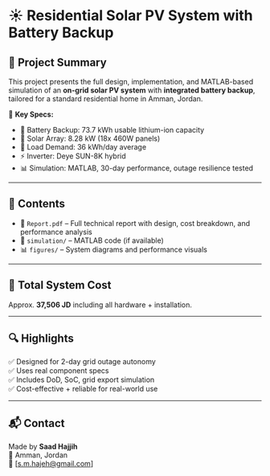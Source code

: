 # ☀️ Residential Solar PV System with Battery Backup

## 🔧 Project Summary

This project presents the full design, implementation, and MATLAB-based simulation of an **on-grid solar PV system** with **integrated battery backup**, tailored for a standard residential home in Amman, Jordan.

📌 **Key Specs:**
- 🔋 Battery Backup: 73.7 kWh usable lithium-ion capacity
- 🔆 Solar Array: 8.28 kW (18x 460W panels)
- 🏡 Load Demand: 36 kWh/day average
- ⚡ Inverter: Deye SUN-8K hybrid
- 📊 Simulation: MATLAB, 30-day performance, outage resilience tested

---

## 📁 Contents

- 📄 `Report.pdf` – Full technical report with design, cost breakdown, and performance analysis
- 🧪 `simulation/` – MATLAB code (if available)
- 📊 `figures/` – System diagrams and performance visuals

---

## 💸 Total System Cost

Approx. **37,506 JD** including all hardware + installation.

---

## 🔍 Highlights

✅ Designed for 2-day grid outage autonomy  
✅ Uses real component specs  
✅ Includes DoD, SoC, grid export simulation  
✅ Cost-effective + reliable for real-world use

---

## 📬 Contact

Made by **Saad Hajjih**  
📍 Amman, Jordan  
📧 [s.m.hajeh@gmail.com]
